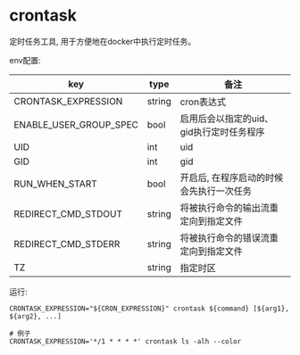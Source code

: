 crontask
===


定时任务工具, 用于方便地在docker中执行定时任务。

env配置:

| key                    | type   | 备注                                     |
| ---------------------- | ------ | ---------------------------------------- |
| CRONTASK_EXPRESSION    | string | cron表达式                               |
| ENABLE_USER_GROUP_SPEC | bool   | 启用后会以指定的uid、gid执行定时任务程序 |
| UID                    | int    | uid                                      |
| GID                    | int    | gid                                      |
| RUN_WHEN_START         | bool   | 开启后, 在程序启动的时候会先执行一次任务 |
| REDIRECT_CMD_STDOUT    | string | 将被执行命令的输出流重定向到指定文件     |
| REDIRECT_CMD_STDERR    | string | 将被执行命令的错误流重定向到指定文件     |
| TZ                     | string | 指定时区                                 |

运行:

```shell=
CRONTASK_EXPRESSION="${CRON_EXPRESSION}" crontask ${command} [${arg1}, ${arg2}, ...]

# 例子
CRONTASK_EXPRESSION='*/1 * * * *' crontask ls -alh --color
```